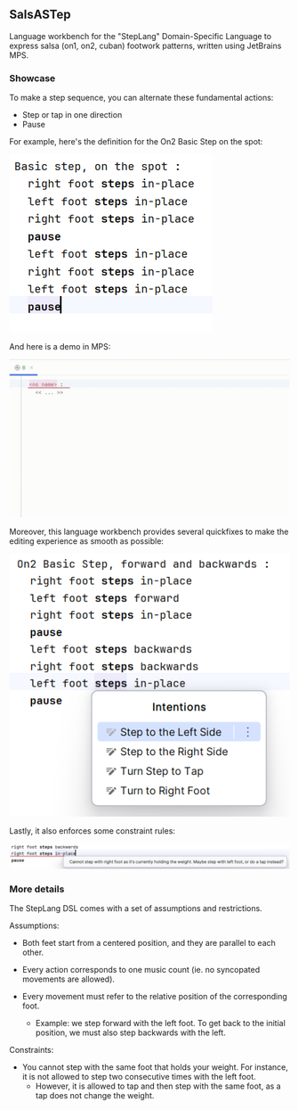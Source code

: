 ## SalsASTep

Language workbench for the "StepLang" Domain-Specific Language to express salsa (on1, on2, cuban) footwork patterns, written using JetBrains MPS.

### Showcase

To make a step sequence, you can alternate these fundamental actions:
- Step or tap in one direction
- Pause

For example, here's the definition for the On2 Basic Step on the spot:

![DSL Definition - Basic step on the spot](./media/dsl-basic-on-the-spot.png)

And here is a demo in MPS:

![DSL Definition Demo](./media/definition-example.gif)

Moreover, this language workbench provides several quickfixes to make the editing experience as smooth as possible:

![Language Workbench Quickfixes](./media/quickfixes.png)

Lastly, it also enforces some constraint rules:

![DSL Constraints](./media/constraints.png)

### More details

The StepLang DSL comes with a set of assumptions and restrictions.

Assumptions:
- Both feet start from a centered position, and they are parallel to each other.

- Every action corresponds to one music count (ie. no syncopated movements are allowed).

- Every movement must refer to the relative position of the corresponding foot.
    - Example: we step forward with the left foot. To get back to the initial position, we must also step backwards with the left.

Constraints:
  - You cannot step with the same foot that holds your weight. For instance, it is not allowed to step two consecutive times with the left foot.
    - However, it is allowed to tap and then step with the same foot, as a tap does not change the weight.